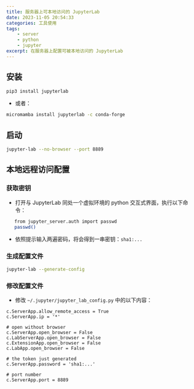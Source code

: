 ```yaml
---
title: 服务器上可本地访问的 JupyterLab
date: 2023-11-05 20:54:33
categories: 工具使用
tags:
    - server
    - python
    - jupyter
excerpt: 在服务器上配置可被本地访问的 JupyterLab
---
```


## 安装

```bash
pip3 install jupyterlab
```

-   或者：

```bash
micromamba install jupyterlab -c conda-forge
```

## 启动

```bash
jupyter-lab --no-browser --port 8889
```

## 本地远程访问配置

### 获取密钥

-   打开与 JupyterLab 同处一个虚拟环境的 python 交互式界面，执行以下命令：

```bash
   from jupyter_server.auth import passwd
   passwd()
```

-   依照提示输入两遍密码，将会得到一串密钥：`sha1:...`

### 生成配置文件

```bash
jupyter-lab --generate-config
```

### 修改配置文件

-   修改 `~/.jupyter/jupyter_lab_config.py` 中的以下内容：

```plaintext
c.ServerApp.allow_remote_access = True
c.ServerApp.ip = '*'

# open without browser
c.ServerApp.open_browser = False
c.LabServerApp.open_browser = False
c.ExtensionApp.open_browser = False
c.LabApp.open_browser = False

# the token just generated
c.ServerApp.password = 'sha1:...'

# port number
c.ServerApp.port = 8889
```

